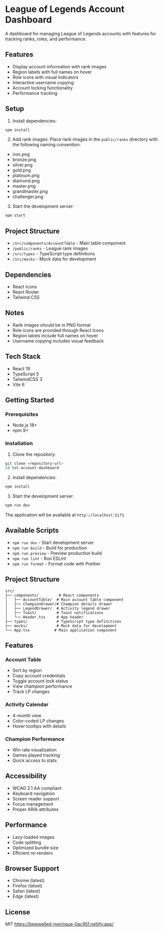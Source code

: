 # League of Legends Account Dashboard

A dashboard for managing League of Legends accounts with features for tracking ranks, roles, and performance.

## Features

- Display account information with rank images
- Region labels with full names on hover
- Role icons with visual indicators
- Interactive username copying
- Account locking functionality
- Performance tracking

## Setup

1. Install dependencies:
```bash
npm install
```

2. Add rank images:
Place rank images in the `public/ranks` directory with the following naming convention:
- iron.png
- bronze.png
- silver.png
- gold.png
- platinum.png
- diamond.png
- master.png
- grandmaster.png
- challenger.png

3. Start the development server:
```bash
npm start
```

## Project Structure

- `/src/components/AccountTable` - Main table component
- `/public/ranks` - League rank images
- `/src/types` - TypeScript type definitions
- `/src/mocks` - Mock data for development

## Dependencies

- React Icons
- React Router
- Tailwind CSS

## Notes

- Rank images should be in PNG format
- Role icons are provided through React Icons
- Region labels include full names on hover
- Username copying includes visual feedback

## Tech Stack

- React 19
- TypeScript 5
- TailwindCSS 3
- Vite 6

## Getting Started

### Prerequisites

- Node.js 18+
- npm 9+

### Installation

1. Clone the repository:
```bash
git clone <repository-url>
cd lol-account-dashboard
```

2. Install dependencies:
```bash
npm install
```

3. Start the development server:
```bash
npm run dev
```

The application will be available at `http://localhost:5173`.

## Available Scripts

- `npm run dev` - Start development server
- `npm run build` - Build for production
- `npm run preview` - Preview production build
- `npm run lint` - Run ESLint
- `npm run format` - Format code with Prettier

## Project Structure

```
src/
├── components/         # React components
│   ├── AccountTable/  # Main account table component
│   ├── ChampionDrawer/# Champion details drawer
│   ├── LegendDrawer/  # Activity legend drawer
│   ├── Toast/         # Toast notifications
│   └── Header.tsx     # App header
├── types/             # TypeScript type definitions
├── mocks/             # Mock data for development
└── App.tsx           # Main application component
```

## Features

### Account Table
- Sort by region
- Copy account credentials
- Toggle account lock status
- View champion performance
- Track LP changes

### Activity Calendar
- 4-month view
- Color-coded LP changes
- Hover tooltips with details

### Champion Performance
- Win rate visualization
- Games played tracking
- Quick access to stats

## Accessibility

- WCAG 2.1 AA compliant
- Keyboard navigation
- Screen reader support
- Focus management
- Proper ARIA attributes

## Performance

- Lazy-loaded images
- Code splitting
- Optimized bundle size
- Efficient re-renders

## Browser Support

- Chrome (latest)
- Firefox (latest)
- Safari (latest)
- Edge (latest)

## License

MIT
https://bejewelled-meringue-0ac95f.netlify.app/